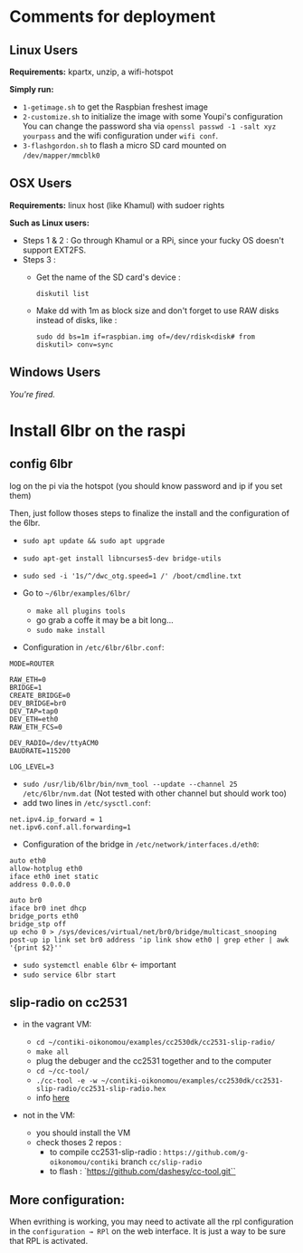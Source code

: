 # Comments for deployment

## Linux Users

**Requirements:** kpartx, unzip, a wifi-hotspot

**Simply run:**

* `1-getimage.sh` to get the Raspbian freshest image
* `2-customize.sh` to initialize the image with some Youpi's configuration
You can change the password sha via `openssl passwd -1 -salt xyz  yourpass` and the wifi configuration under `wifi conf`.
* `3-flashgordon.sh` to flash a micro SD card mounted on `/dev/mapper/mmcblk0`



## OSX Users

**Requirements:** linux host (like Khamul) with sudoer rights

**Such as Linux users:**
* Steps 1 & 2 : Go through Khamul or a RPi, since your fucky OS doesn't support EXT2FS.
* Steps 3 :
  * Get the name of the SD card's device :

    `diskutil list`

  * Make dd with 1m as block size and don't forget to use RAW disks instead of disks, like :

    `sudo dd bs=1m if=raspbian.img of=/dev/rdisk<disk# from diskutil> conv=sync`


## Windows Users

*You're fired.*

# Install 6lbr on the raspi

## config 6lbr

log on the pi via the hotspot (you should know password and ip if you set them)

Then, just follow thoses steps to finalize the install and the configuration of the 6lbr.

* ` sudo apt update && sudo apt upgrade `
* ` sudo apt-get install libncurses5-dev bridge-utils `
* ` sudo sed -i '1s/^/dwc_otg.speed=1 /' /boot/cmdline.txt `

* Go to `~/6lbr/examples/6lbr/`
  * ` make all plugins tools `
  * go grab a coffe it may be a bit long...
  * ` sudo make install `

* Configuration in ` /etc/6lbr/6lbr.conf `:
```
MODE=ROUTER

RAW_ETH=0
BRIDGE=1
CREATE_BRIDGE=0
DEV_BRIDGE=br0
DEV_TAP=tap0
DEV_ETH=eth0
RAW_ETH_FCS=0

DEV_RADIO=/dev/ttyACM0
BAUDRATE=115200

LOG_LEVEL=3
```

* ` sudo /usr/lib/6lbr/bin/nvm_tool --update --channel 25 /etc/6lbr/nvm.dat ` (Not tested with other channel but should work too)
* add two lines in `/etc/sysctl.conf`:
```
net.ipv4.ip_forward = 1
net.ipv6.conf.all.forwarding=1
```

* Configuration of the bridge in ` /etc/network/interfaces.d/eth0 `:
```
auto eth0
allow-hotplug eth0
iface eth0 inet static
address 0.0.0.0

auto br0
iface br0 inet dhcp
bridge_ports eth0
bridge_stp off
up echo 0 > /sys/devices/virtual/net/br0/bridge/multicast_snooping
post-up ip link set br0 address 'ip link show eth0 | grep ether | awk '{print $2}''
```

* ` sudo systemctl enable 6lbr ` <- important
* ` sudo service 6lbr start `

## slip-radio on cc2531

* in the vagrant VM:
  * `cd ~/contiki-oikonomou/examples/cc2530dk/cc2531-slip-radio/`
  * `make all`
  * plug the debuger and the cc2531 together and to the computer
  * `cd ~/cc-tool/`
  * `./cc-tool -e -w ~/contiki-oikonomou/examples/cc2530dk/cc2531-slip-radio/cc2531-slip-radio.hex`
  * info [here](../docs/cc2531)

* not in the VM:
  * you should install the VM
  * check thoses 2 repos :
    * to compile cc2531-slip-radio : `https://github.com/g-oikonomou/contiki` branch `cc/slip-radio`
    * to flash : `https://github.com/dashesy/cc-tool.git``


## More configuration:

When evrithing is working, you may need to activate all the rpl configuration in the `configuration → RPl` on the web interface. It is just a way to be sure that RPL is activated.
